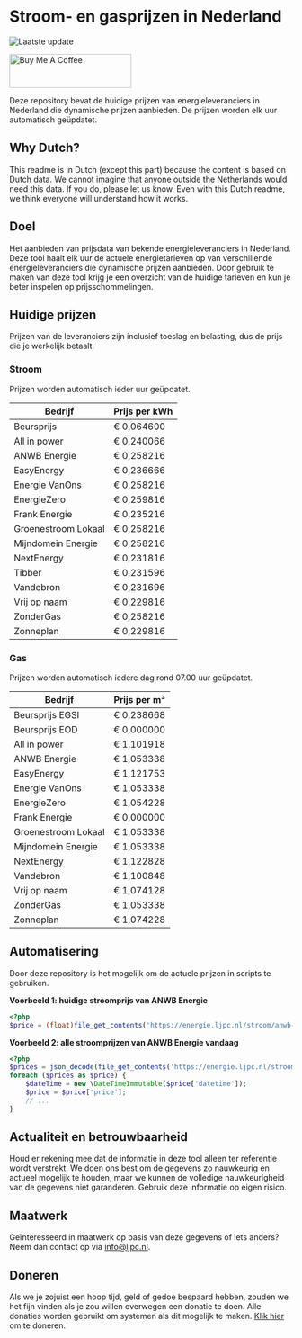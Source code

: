 # Stroom- en gasprijzen in Nederland

![Laatste update](https://img.shields.io/badge/laatste%20update-2024--02--18%2014%3A00%20CET-brightgreen)

<a href="https://www.buymeacoffee.com/Lars-" target="_blank"><img src="https://cdn.buymeacoffee.com/buttons/v2/default-orange.png" alt="Buy Me A Coffee" height="60" style="height: 60px !important;width: 217px !important;" ></a>

Deze repository bevat de huidige prijzen van energieleveranciers in Nederland die dynamische prijzen aanbieden. De prijzen worden elk uur automatisch geüpdatet.

## Why Dutch?

This readme is in Dutch (except this part) because the content is based on Dutch data. We cannot imagine that anyone outside the Netherlands would need this data. If you do, please let us know. Even with this Dutch readme, we think
everyone will understand how it works.

## Doel

Het aanbieden van prijsdata van bekende energieleveranciers in Nederland. Deze tool haalt elk uur de actuele energietarieven op van verschillende energieleveranciers die dynamische prijzen aanbieden. Door gebruik te maken van deze tool
krijg je een overzicht van de huidige tarieven en kun je beter inspelen op prijsschommelingen.

## Huidige prijzen

Prijzen van de leveranciers zijn inclusief toeslag en belasting, dus de prijs die je werkelijk betaalt.

### Stroom

Prijzen worden automatisch ieder uur geüpdatet.

 Bedrijf | Prijs per kWh 
---------|---------------
Beursprijs | € 0,064600
All in power | € 0,240066
ANWB Energie | € 0,258216
EasyEnergy | € 0,236666
Energie VanOns | € 0,258216
EnergieZero | € 0,259816
Frank Energie | € 0,235216
Groenestroom Lokaal | € 0,258216
Mijndomein Energie | € 0,258216
NextEnergy | € 0,231816
Tibber | € 0,231596
Vandebron | € 0,231696
Vrij op naam | € 0,229816
ZonderGas | € 0,258216
Zonneplan | € 0,229816


### Gas

Prijzen worden automatisch iedere dag rond 07.00 uur geüpdatet.

 Bedrijf | Prijs per m³ 
---------|--------------
Beursprijs EGSI | € 0,238668
Beursprijs EOD | € 0,000000
All in power | € 1,101918
ANWB Energie | € 1,053338
EasyEnergy | € 1,121753
Energie VanOns | € 1,053338
EnergieZero | € 1,054228
Frank Energie | € 0,000000
Groenestroom Lokaal | € 1,053338
Mijndomein Energie | € 1,053338
NextEnergy | € 1,122828
Vandebron | € 1,100848
Vrij op naam | € 1,074128
ZonderGas | € 1,053338
Zonneplan | € 1,074228


## Automatisering

Door deze repository is het mogelijk om de actuele prijzen in scripts te gebruiken.

**Voorbeeld 1: huidige stroomprijs van ANWB Energie**

```php
<?php
$price = (float)file_get_contents('https://energie.ljpc.nl/stroom/anwb-energie-nu.txt');

```

**Voorbeeld 2: alle stroomprijzen van ANWB Energie vandaag**

```php
<?php
$prices = json_decode(file_get_contents('https://energie.ljpc.nl/stroom/all-in-power-vandaag.json'),true);
foreach ($prices as $price) {
    $dateTime = new \DateTimeImmutable($price['datetime']);
    $price = $price['price'];
    // ...
}
```

## Actualiteit en betrouwbaarheid

Houd er rekening mee dat de informatie in deze tool alleen ter referentie wordt verstrekt. We doen ons best om de gegevens zo nauwkeurig en actueel mogelijk te houden, maar we kunnen de volledige nauwkeurigheid van de gegevens niet
garanderen. Gebruik deze informatie op eigen risico.

## Maatwerk

Geïnteresseerd in maatwerk op basis van deze gegevens of iets anders? Neem dan contact op
via [info@ljpc.nl](mailto:info@ljpc.nl?subject=Energie%20prijzen).

## Doneren

Als we je zojuist een hoop tijd, geld of gedoe bespaard hebben, zouden we het fijn vinden als je zou willen overwegen een
donatie te doen. Alle donaties worden gebruikt om systemen als dit mogelijk te
maken. [Klik hier](https://www.buymeacoffee.com/Lars-) om te doneren.
